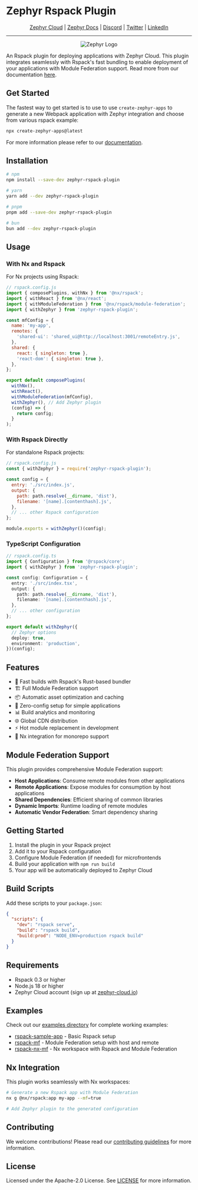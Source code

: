 # Zephyr Rspack Plugin

<div align="center">

[Zephyr Cloud](https://zephyr-cloud.io) | [Zephyr Docs](https://docs.zephyr-cloud.io/recipes/rspack-react) | [Discord](https://zephyr-cloud.io/discord) | [Twitter](https://x.com/ZephyrCloudIO) | [LinkedIn](https://www.linkedin.com/company/zephyr-cloud/)

<hr/>
<img src="https://cdn.prod.website-files.com/669061ee3adb95b628c3acda/66981c766e352fe1f57191e2_Opengraph-zephyr.png" alt="Zephyr Logo" />
</div>

An Rspack plugin for deploying applications with Zephyr Cloud. This plugin integrates seamlessly with Rspack's fast bundling to enable deployment of your applications with Module Federation support. Read more from our documentation [here](https://docs.zephyr-cloud.io/recipes/react-rspack-nx).

## Get Started

The fastest way to get started is to use to use `create-zephyr-apps` to generate a new Webpack application with Zephyr integration and choose from various rspack example:

```bash
npx create-zephyr-apps@latest
```

For more information please refer to our [documentation](https://docs.zephyr-cloud.io/recipes).

## Installation

```bash
# npm
npm install --save-dev zephyr-rspack-plugin

# yarn
yarn add --dev zephyr-rspack-plugin

# pnpm
pnpm add --save-dev zephyr-rspack-plugin

# bun
bun add --dev zephyr-rspack-plugin
```

## Usage

### With Nx and Rspack

For Nx projects using Rspack:

```javascript
// rspack.config.js
import { composePlugins, withNx } from '@nx/rspack';
import { withReact } from '@nx/react';
import { withModuleFederation } from '@nx/rspack/module-federation';
import { withZephyr } from 'zephyr-rspack-plugin';

const mfConfig = {
  name: 'my-app',
  remotes: {
    'shared-ui': 'shared_ui@http://localhost:3001/remoteEntry.js',
  },
  shared: {
    react: { singleton: true },
    'react-dom': { singleton: true },
  },
};

export default composePlugins(
  withNx(),
  withReact(),
  withModuleFederation(mfConfig),
  withZephyr(), // Add Zephyr plugin
  (config) => {
    return config;
  }
);
```

### With Rspack Directly

For standalone Rspack projects:

```javascript
// rspack.config.js
const { withZephyr } = require('zephyr-rspack-plugin');

const config = {
  entry: './src/index.js',
  output: {
    path: path.resolve(__dirname, 'dist'),
    filename: '[name].[contenthash].js',
  },
  // ... other Rspack configuration
};

module.exports = withZephyr()(config);
```

### TypeScript Configuration

```typescript
// rspack.config.ts
import { Configuration } from '@rspack/core';
import { withZephyr } from 'zephyr-rspack-plugin';

const config: Configuration = {
  entry: './src/index.tsx',
  output: {
    path: path.resolve(__dirname, 'dist'),
    filename: '[name].[contenthash].js',
  },
  // ... other configuration
};

export default withZephyr({
  // Zephyr options
  deploy: true,
  environment: 'production',
})(config);
```

## Features

- 🚀 Fast builds with Rspack's Rust-based bundler
- 🏗️ Full Module Federation support
- 📦 Automatic asset optimization and caching
- 🔧 Zero-config setup for simple applications
- 📊 Build analytics and monitoring
- 🌐 Global CDN distribution
- ⚡ Hot module replacement in development
- 🎯 Nx integration for monorepo support

## Module Federation Support

This plugin provides comprehensive Module Federation support:

- **Host Applications**: Consume remote modules from other applications
- **Remote Applications**: Expose modules for consumption by host applications
- **Shared Dependencies**: Efficient sharing of common libraries
- **Dynamic Imports**: Runtime loading of remote modules
- **Automatic Vendor Federation**: Smart dependency sharing

## Getting Started

1. Install the plugin in your Rspack project
2. Add it to your Rspack configuration
3. Configure Module Federation (if needed) for microfrontends
4. Build your application with `npm run build`
5. Your app will be automatically deployed to Zephyr Cloud

## Build Scripts

Add these scripts to your `package.json`:

```json
{
  "scripts": {
    "dev": "rspack serve",
    "build": "rspack build",
    "build:prod": "NODE_ENV=production rspack build"
  }
}
```

## Requirements

- Rspack 0.3 or higher
- Node.js 18 or higher
- Zephyr Cloud account (sign up at [zephyr-cloud.io](https://zephyr-cloud.io))

## Examples

Check out our [examples directory](../../examples/) for complete working examples:

- [rspack-sample-app](../../examples/rspack-sample-app/) - Basic Rspack setup
- [rspack-mf](../../examples/rspack-mf/) - Module Federation setup with host and remote
- [rspack-nx-mf](../../examples/rspack-nx-mf/) - Nx workspace with Rspack and Module Federation

## Nx Integration

This plugin works seamlessly with Nx workspaces:

```bash
# Generate a new Rspack app with Module Federation
nx g @nx/rspack:app my-app --mf=true

# Add Zephyr plugin to the generated configuration
```

## Contributing

We welcome contributions! Please read our [contributing guidelines](../../CONTRIBUTING.md) for more information.

## License

Licensed under the Apache-2.0 License. See [LICENSE](LICENSE) for more information.
